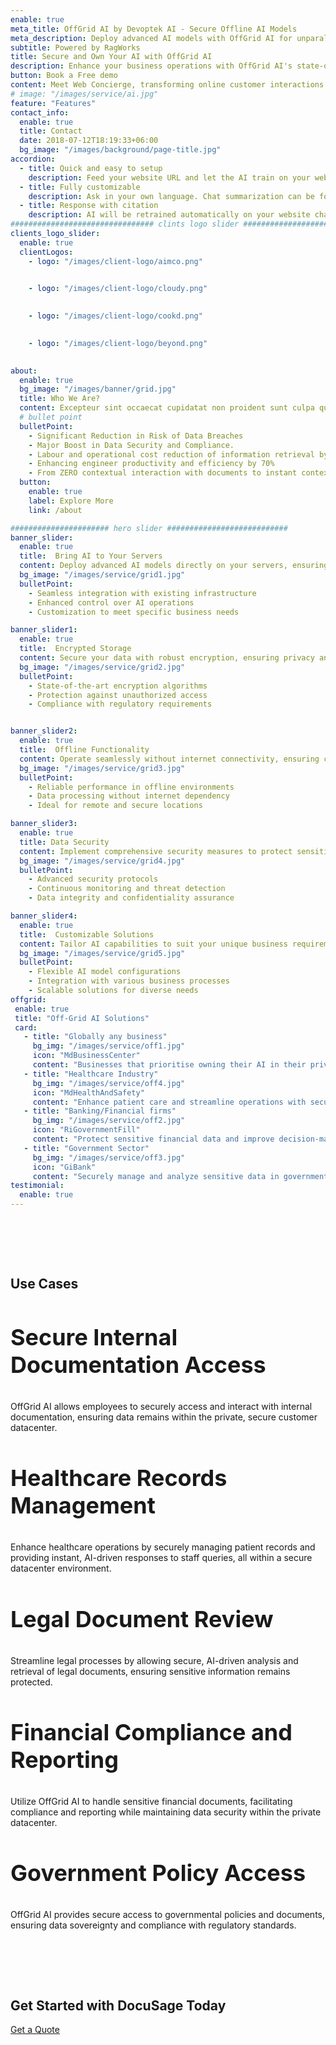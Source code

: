 ```yaml
---
enable: true
meta_title: OffGrid AI by Devoptek AI - Secure Offline AI Models
meta_description: Deploy advanced AI models with OffGrid AI for unparalleled security and offline functionality. Enhance operations seamlessly. Get started!
subtitle: Powered by RagWorks
title: Secure and Own Your AI with OffGrid AI
description: Enhance your business operations with OffGrid AI's state-of-the-art technology, designed  to provide unparalleled security and innovation tailored to your specific needs.
button: Book a Free demo
content: Meet Web Concierge, transforming online customer interactions with its advanced website bot, powered by RagWorks technology.
# image: "/images/service/ai.jpg"
feature: "Features"
contact_info:
  enable: true
  title: Contact
  date: 2018-07-12T18:19:33+06:00
  bg_image: "/images/background/page-title.jpg"
accordion:
  - title: Quick and easy to setup
    description: Feed your website URL and let the AI train on your website. Then embed the AI bot in your website.
  - title: Fully customizable
    description: Ask in your own language. Chat summarization can be forwarded to your sales/marketing teams.
  - title: Response with citation
    description: AI will be retrained automatically on your website changes and AI will answer with the accurate citation on your website.
################################ clints logo slider ################################
clients_logo_slider:
  enable: true
  clientLogos:
    - logo: "/images/client-logo/aimco.png"
     

    - logo: "/images/client-logo/cloudy.png"
     

    - logo: "/images/client-logo/cookd.png"
     

    - logo: "/images/client-logo/beyond.png"
      

about:
  enable: true
  bg_image: "/images/banner/grid.jpg"
  title: Who We Are?
  content: Excepteur sint occaecat cupidatat non proident sunt culpa qui officia deserunt mollit anim id est laborum.
  # bullet point
  bulletPoint:
    - Significant Reduction in Risk of Data Breaches
    - Major Boost in Data Security and Compliance.
    - Labour and operational cost reduction of information retrieval by 80%
    - Enhancing engineer productivity and efficiency by 70%
    - From ZERO contextual interaction with documents to instant contextual response
  button:
    enable: true
    label: Explore More
    link: /about

###################### hero slider ###########################
banner_slider:
  enable: true
  title:  Bring AI to Your Servers
  content: Deploy advanced AI models directly on your servers, ensuring control and customization.
  bg_image: "/images/service/grid1.jpg"
  bulletPoint:
    - Seamless integration with existing infrastructure
    - Enhanced control over AI operations
    - Customization to meet specific business needs

banner_slider1:
  enable: true
  title:  Encrypted Storage
  content: Secure your data with robust encryption, ensuring privacy and compliance with industry standards.
  bg_image: "/images/service/grid2.jpg"
  bulletPoint:
    - State-of-the-art encryption algorithms
    - Protection against unauthorized access
    - Compliance with regulatory requirements


banner_slider2:
  enable: true
  title:  Offline Functionality
  content: Operate seamlessly without internet connectivity, ensuring continuous AI performance.
  bg_image: "/images/service/grid3.jpg"
  bulletPoint:
    - Reliable performance in offline environments
    - Data processing without internet dependency
    - Ideal for remote and secure locations

banner_slider3:
  enable: true
  title: Data Security
  content: Implement comprehensive security measures to protect sensitive information from breaches.
  bg_image: "/images/service/grid4.jpg"
  bulletPoint:
    - Advanced security protocols
    - Continuous monitoring and threat detection
    - Data integrity and confidentiality assurance

banner_slider4:
  enable: true
  title:  Customizable Solutions
  content: Tailor AI capabilities to suit your unique business requirements and workflows.
  bg_image: "/images/service/grid5.jpg"
  bulletPoint:
    - Flexible AI model configurations
    - Integration with various business processes
    - Scalable solutions for diverse needs
offgrid:
 enable: true
 title: "Off-Grid AI Solutions"
 card:
   - title: "Globally any business"
     bg_img: "/images/service/off1.jpg"
     icon: "MdBusinessCenter"
     content: "Businesses that prioritise owning their AI in their private datacenters and maintaining control over their data."
   - title: "Healthcare Industry"
     bg_img: "/images/service/off4.jpg"
     icon: "MdHealthAndSafety"
     content: "Enhance patient care and streamline operations with secure, offline AI solutions tailored for the healthcare industry."
   - title: "Banking/Financial firms"
     bg_img: "/images/service/off2.jpg"
     icon: "RiGovernmentFill"
     content: "Protect sensitive financial data and improve decision-making processes with encrypted, on-premise AI capabilities."
   - title: "Government Sector"
     bg_img: "/images/service/off3.jpg"
     icon: "GiBank"
     content: "Securely manage and analyze sensitive data in government operations with encrypted AI solutions that meet regulatory standards."
testimonial:
  enable: true
---
```


<section class="section">
<h2 class="text-center dark:text-white text-black text-4xl m-0 pb-6" id="use-cases">Use Cases</h2>
<div class="container overlay-content">
<div class="row">
<div class="lg:col-4  ">
<div class="rounded-lg dark:bg-[#222C40] shadow-xl grid place-content-center h-5/6 mb-5 p-5">

<h3 class="text-xl dark:text-white text-black">Secure Internal Documentation Access</h3>

 <p class="dark:text-white">OffGrid AI allows employees to securely access and interact with internal documentation, ensuring data remains within the private, secure customer datacenter.</p>

</div>
</div>
<div class="lg:col-4 ">
<div class="rounded-lg dark:bg-[#222C40] shadow-xl grid place-content-center h-5/6 mb-5 p-5">

<h3 class="text-xl dark:text-white text-black">Healthcare Records Management</h3>

<p class="dark:text-white"> Enhance healthcare operations by securely managing patient records and providing instant, AI-driven responses to staff queries, all within a secure datacenter environment.</p>


</div>
</div>
<div class="lg:col-4  ">
<div class="rounded-lg dark:text-white dark:bg-[#222C40] shadow-xl grid place-content-center h-5/6 mb-5 p-5">

<h3 class="text-xl dark:text-white text-black">Legal Document Review</h3>

<p class="dark:text-white">Streamline legal processes by allowing secure, AI-driven analysis and retrieval of legal documents, ensuring sensitive information remains protected.</p>


</div>
</div>


<div class="lg:col-4 ml-auto   ">
<div class="rounded-lg dark:bg-[#222C40] shadow-xl grid place-content-center h-5/6 mb-5 p-5">

<h3 class="text-xl dark:text-white text-black">Financial Compliance and Reporting</h3>

<p class="dark:text-white">Utilize OffGrid AI to handle sensitive financial documents, facilitating compliance and reporting while maintaining data security within the private datacenter.</p>


</div>
</div>
<div class="lg:col-4 mr-auto   ">
<div class="rounded-lg dark:bg-[#222C40] shadow-xl grid place-content-center h-5/6 mb-5 p-5">
 
<h3 class="text-xl dark:text-white text-black">Government Policy Access</h3>

<p class="dark:text-white">OffGrid AI provides secure access to governmental policies and documents, ensuring data sovereignty and compliance with regulatory standards.</p>


</div>
</div>
</div>
</div>
</section>
 <section
      class="section-sm my-10 p-0 pb-5 bg-cover bg-center overlay rounded-lg after:bg-primary/60 bg-no-repeat"
      style="background: url(/images/background/cta.jpg) no-repeat center;
    background-size: cover;"
    >
      <div class="container overlay-content">
        <div class="row items-center text-center lg:text-start gy-4">
          <div class="lg:col-6 mb-5">
              <h2 class="text-white h3 font-medium" >
Get Started with DocuSage Today
              </h2>
          </div>
          <div class="lg:col-6 mb-5 lg:text-right">        
              <a
                href="/about/"
                class="btn btn-primary-white"
              >Get a Quote </a>
          </div>
        </div>
      </div>
    </section>


<style>
h4{
      font-size: 22px;
}
h3{
  font-size: 36px;
}

.content .list-content {
    padding-left: 2.5rem !important;
}

.check {
    color: #00bf52;
    width:30px;
    height:30px;
    margin:auto;
}
    .section {
        padding-top: 4rem;
        padding-bottom: 4rem;
    }
.xmark {
    color: #f00;
    width:30px;
    height:30px;
      margin:auto;
}
#we-are-exceptional{
  margin-top:40px !important;
}
.content ul li::before {
    background-size: 100% !important;
    }
    #features,#benefits,#we-are-exceptional{
      text-align:center;
    }
    b{
      font-size: 17px !important;
    }
    .test span,.test .separator{
      display:none;
    }
    #offgrid-ai{
         text-align: center;
    }
     @media(max-width:600px){
       th,td{
        padding: 5px !important;
       }
       td,th{
        font-size:12px !important;
       }
       .section {
    padding-top: 2rem;
    padding-bottom: 2rem;
}
    }
</style>
